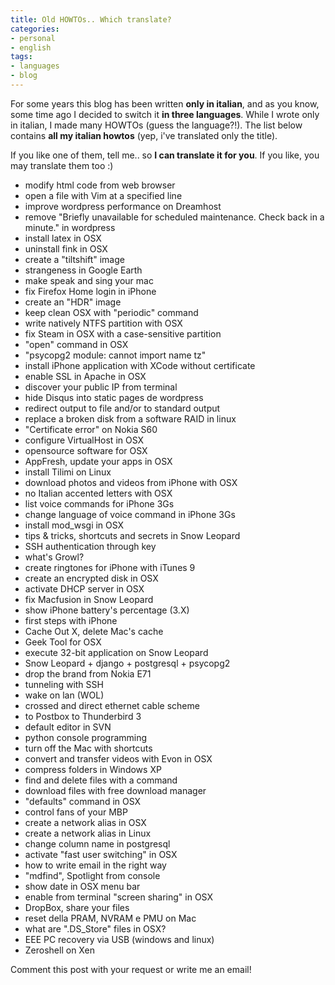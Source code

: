 ```yaml
---
title: Old HOWTOs.. Which translate?
categories:
- personal
- english
tags:
- languages
- blog
---
```

For some years this blog has been written **only in italian**, and as you
know, some time ago I decided to switch it **in three languages**. While I
wrote only in italian, I made many HOWTOs (guess the language?!). The list
below contains **all my italian howtos** (yep, i've translated only the
title).

If you like one of them, tell me.. so **I can translate it for you**. If you
like, you may translate them too :)

  * modify html code from web browser
  * open a file with Vim at a specified line
  * improve wordpress performance on Dreamhost
  * remove "Briefly unavailable for scheduled maintenance. Check back in a minute." in wordpress
  * install latex in OSX
  * uninstall fink in OSX
  * create a "tiltshift" image
  * strangeness in Google Earth
  * make speak and sing your mac
  * fix Firefox Home login in iPhone
  * create an "HDR" image
  * keep clean OSX with "periodic" command
  * write natively NTFS partition with OSX
  * fix Steam in OSX with a case-sensitive partition
  * "open" command in OSX
  * "psycopg2 module: cannot import name tz"
  * install iPhone application with XCode without certificate
  * enable SSL in Apache in OSX
  * discover your public IP from terminal
  * hide Disqus into static pages de wordpress
  * redirect output to file and/or to standard output
  * replace a broken disk from a software RAID in linux
  * "Certificate error" on Nokia S60
  * configure VirtualHost in OSX
  * opensource software for OSX
  * AppFresh, update your apps in OSX
  * install Tilimi on Linux
  * download photos and videos from iPhone with OSX
  * no Italian accented letters with OSX
  * list voice commands for iPhone 3Gs
  * change language of voice command in iPhone 3Gs
  * install mod_wsgi in OSX
  * tips &amp; tricks, shortcuts and secrets in Snow Leopard
  * SSH authentication through key
  * what's Growl?
  * create ringtones for iPhone with iTunes 9
  * create an encrypted disk in OSX
  * activate DHCP server in OSX
  * fix Macfusion in Snow Leopard
  * show iPhone battery's percentage (3.X)
  * first steps with iPhone
  * Cache Out X, delete Mac's cache
  * Geek Tool for OSX
  * execute 32-bit application on Snow Leopard
  * Snow Leopard + django + postgresql + psycopg2
  * drop the brand from Nokia E71
  * tunneling with SSH
  * wake on lan (WOL)
  * crossed and direct ethernet cable scheme
  * to Postbox to Thunderbird 3
  * default editor in SVN
  * python console programming
  * turn off the Mac with shortcuts
  * convert and transfer videos with Evon in OSX
  * compress folders in Windows XP
  * find and delete files with a command
  * download files with free download manager
  * "defaults" command in OSX
  * control fans of your MBP
  * create a network alias in OSX
  * create a network alias in Linux
  * change column name in postgresql
  * activate "fast user switching" in OSX
  * how to write email in the right way
  * "mdfind", Spotlight from console
  * show date in OSX menu bar
  * enable from terminal "screen sharing" in OSX
  * DropBox, share your files
  * reset della PRAM, NVRAM e PMU on Mac
  * what are ".DS_Store" files in OSX?
  * EEE PC recovery via USB (windows and linux)
  * Zeroshell on Xen
  
Comment this post with your request or write me an email!

